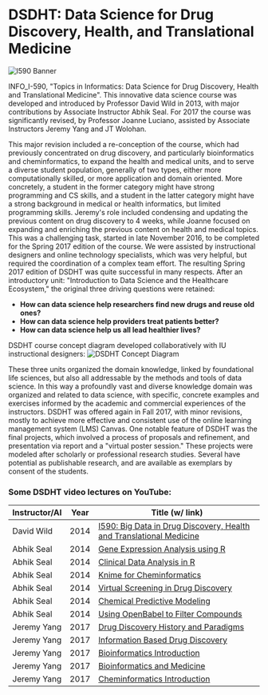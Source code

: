 # DSDHT: Data Science for Drug Discovery, Health, and Translational Medicine

![I590 Banner](images/I590banner.png)

INFO_I-590, "Topics in Informatics: Data Science for Drug Discovery,
Health and Translational Medicine". This innovative data science course
was developed and introduced by Professor David Wild in 2013, with major contributions by
Associate Instructor Abhik Seal.  For 2017 the course was significantly revised, by 
Professor Joanne Luciano, assisted by Associate Instructors Jeremy Yang and JT Wolohan.

This major revision included a re-conception of the course, which had previously
concentrated on drug discovery, and particularly bioinformatics and cheminformatics, to
expand the health and medical units, and to serve a diverse student population, generally
of two types, either more computationally skilled, or more application and domain
oriented.  More concretely, a student in the former category might have strong programming
and CS skills, and a student in the latter category might have a strong background in
medical or health informatics, but limited programming skills.  Jeremy's role included
condensing and updating the previous content on drug discovery to 4 weeks, while Joanne
focused on expanding and enriching the previous content on health and medical topics.
This was a challenging task, started in late November 2016, to be completed for the Spring
2017 edition of the course.  We were assisted by instructional designers and online
technology specialists, which was very helpful, but required the coordination of a complex
team effort.  The resulting Spring 2017 edition of DSDHT was quite successful in many
respects.  After an introductory unit: "Introduction to Data Science and the Healthcare
Ecosystem," the original three driving questions were retained:

 - __How can data science help researchers find new drugs and reuse old ones?__
 - __How can data science help providers treat patients better?__
 - __How can data science help us all lead healthier lives?__


DSDHT course concept diagram developed collaboratively with IU instructional designers:
![DSDHT Concept Diagram](images/I590_DSDHT_2017.png)

These three units organized the domain knowledge, linked by foundational life sciences,
but also all addressable by the methods and tools of data science.  In this way a
profoundly vast and diverse knowledge domain was organized and related to data science,
with specific, concrete examples and exercises informed by the academic and commercial
experiences of the instructors.  DSDHT was offered again in Fall 2017, with minor
revisions, mostly to achieve more effective and consistent use of the online learning
management system (LMS) Canvas.  One notable feature of DSDHT was the final projects,
which involved a process of proposals and refinement, and presentation via report and a
"virtual poster session."  These projects were modeled after scholarly or professional
research studies.  Several have potential as publishable research, and are available as
exemplars by consent of the students.

### Some DSDHT video lectures on YouTube:

| Instructor/AI | Year | Title (w/ link) |
|---|---|---|
| David Wild | 2014 | [I590: Big Data in Drug Discovery, Health and Translational Medicine](https://youtu.be/h-otKKbBbO0) |
 |  Abhik Seal | 2014 | [Gene Expression Analysis using R](https://youtu.be/sasqpE0g0Do)|
 |  Abhik Seal | 2014 | [Clinical Data Analysis in R](https://youtu.be/aqKXf7Kr00E)|
 |  Abhik Seal | 2014 | [Knime for Cheminformatics](https://youtu.be/Wd-ak_IV8Cg)|
 |  Abhik Seal | 2014 | [Virtual Screening in Drug Discovery](https://youtu.be/fFfulDhtC-c)|
 |  Abhik Seal | 2014 | [Chemical Predictive Modeling](https://youtu.be/hnzqReZoqRk)|
 |  Abhik Seal | 2014 | [Using OpenBabel to Filter Compounds](https://youtu.be/AoyBO1FqxqY)|
 |  Jeremy Yang | 2017 | [Drug Discovery History and Paradigms](https://youtu.be/EoVWkX99DLg)|
 |  Jeremy Yang | 2017 | [Information Based Drug Discovery](https://youtu.be/7aJWUal4qsU)|
 |  Jeremy Yang | 2017 | [Bioinformatics Introduction](https://youtu.be/tdipz42eef8)|
 |  Jeremy Yang | 2017 | [Bioinformatics and Medicine](https://youtu.be/dgU9zudd9ks)|
 |  Jeremy Yang | 2017 | [Cheminformatics Introduction](https://youtu.be/yM0ums_ur78)|
